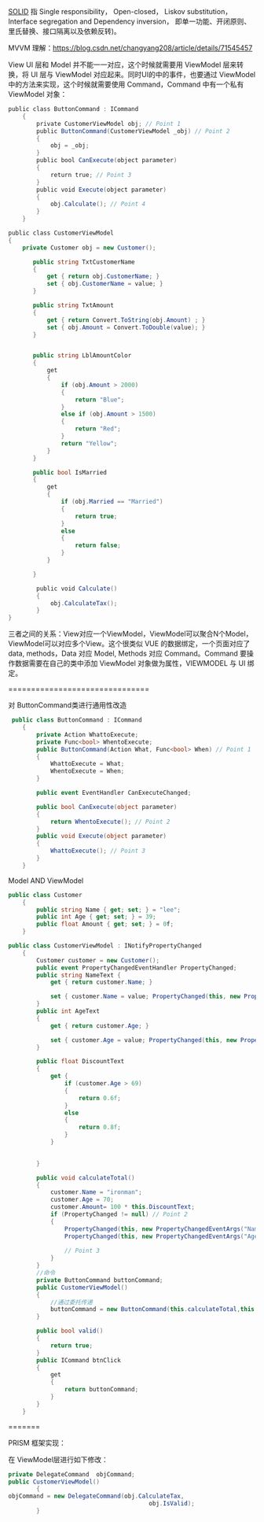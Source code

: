  [SOLID](https://zh.wikipedia.org/wiki/SOLID_(面向对象设计)) 指 Single responsibility， Open-closed， Liskov substitution， Interface segregation and Dependency inversion， 即单一功能、开闭原则、里氏替换、接口隔离以及依赖反转)。



MVVM 理解：https://blog.csdn.net/changyang208/article/details/71545457

View UI 层和 Model 并不能一一对应，这个时候就需要用 ViewModel 层来转换，将 UI 层与 ViewModel 对应起来。同时UI的中的事件，也要通过 ViewModel 中的方法来实现，这个时候就需要使用 Command，Command 中有一个私有 ViewModel 对象：

```C#
public class ButtonCommand : ICommand
    {
        private CustomerViewModel obj; // Point 1
        public ButtonCommand(CustomerViewModel _obj) // Point 2
        {
            obj = _obj;
        }
        public bool CanExecute(object parameter)
        {
            return true; // Point 3
        }
        public void Execute(object parameter)
        {
            obj.Calculate(); // Point 4
        }
    }
```

 ```c#
public class CustomerViewModel 
{
     private Customer obj = new Customer();
 
        public string TxtCustomerName
        {
            get { return obj.CustomerName; }
            set { obj.CustomerName = value; }
        }        
 
        public string TxtAmount
        {
            get { return Convert.ToString(obj.Amount) ; }
            set { obj.Amount = Convert.ToDouble(value); }
        }
 
 
        public string LblAmountColor
        {
            get 
            {
                if (obj.Amount > 2000)
                {
                    return "Blue";
                }
                else if (obj.Amount > 1500)
                {
                    return "Red";
                }
                return "Yellow";
            }
        }
 
        public bool IsMarried
        {
            get
            {
                if (obj.Married == "Married")
                {
                    return true;
                }
                else
                {
                    return false;
                }
            }
 
        }

        public void Calculate()
        {
            obj.CalculateTax();
        }
}
 ```



三者之间的关系：View对应一个ViewModel，ViewModel可以聚合N个Model，ViewModel可以对应多个View。这个很类似 VUE 的数据绑定，一个页面对应了 data, methods，Data 对应 Model, Methods 对应 Command。Command 要操作数据需要在自己的类中添加 ViewModel 对象做为属性，VIEWMODEL 与 UI 绑定。

===============================

对 ButtonCommand类进行通用性改造

```c#
 public class ButtonCommand : ICommand
    {
        private Action WhattoExecute;
        private Func<bool> WhentoExecute;
        public ButtonCommand(Action What, Func<bool> When) // Point 1
        {
            WhattoExecute = What;
            WhentoExecute = When;
        }

        public event EventHandler CanExecuteChanged;

        public bool CanExecute(object parameter)
        {
            return WhentoExecute(); // Point 2
        }
        public void Execute(object parameter)
        {
            WhattoExecute(); // Point 3
        }
    }
```

 Model AND ViewModel

```c#
public class Customer
    {
        public string Name { get; set; } = "lee";
        public int Age { get; set; } = 39;
        public float Amount { get; set; } = 0f;
    }

public class CustomerViewModel : INotifyPropertyChanged
    {
        Customer customer = new Customer();
        public event PropertyChangedEventHandler PropertyChanged;
        public string NameText {
            get { return customer.Name; }

            set { customer.Name = value; PropertyChanged(this, new PropertyChangedEventArgs("NameText")); } 
        }
        public int AgeText
        {
            get { return customer.Age; }

            set { customer.Age = value; PropertyChanged(this, new PropertyChangedEventArgs("AgeText")); }
        }

        public float DiscountText
        {
            get {
                if (customer.Age > 69)
                {
                    return 0.6f;
                }
                else
                {
                    return 0.8f;
                }
            }

           
        }

        public void calculateTotal()
        {
            customer.Name = "ironman";
            customer.Age = 70;
            customer.Amount= 100 * this.DiscountText;
            if (PropertyChanged != null) // Point 2
            {
                PropertyChanged(this, new PropertyChangedEventArgs("NameText"));
                PropertyChanged(this, new PropertyChangedEventArgs("AgeText"));
               
                // Point 3
            }
        }
		//命令
        private ButtonCommand buttonCommand;
        public CustomerViewModel()
        {
            //通过委托传递
            buttonCommand = new ButtonCommand(this.calculateTotal,this.valid);
        }

        public bool valid()
        {
            return true;
        }
        public ICommand btnClick
        {
            get
            {
                return buttonCommand;
            }
        }
    }
```

=======

PRISM 框架实现：

在 ViewModel层进行如下修改：

```c#
private DelegateCommand  objCommand;
public CustomerViewModel()
        {
objCommand = new DelegateCommand(obj.CalculateTax,
                                        obj.IsValid);
        }
```

